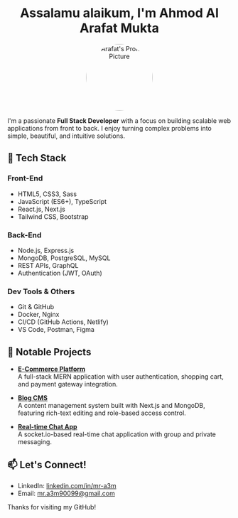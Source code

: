 <h1 align="center">Assalamu alaikum, I'm Ahmod Al Arafat Mukta</h1>

<p align="center">
  <img src="https://github.com/mra3m/Images/blob/main/Arafat.jpg" width="150" alt="Arafat's Profile Picture" style="border-radius: 50%;" />
</p>

I'm a passionate **Full Stack Developer** with a focus on building scalable web applications from front to back. I enjoy turning complex problems into simple, beautiful, and intuitive solutions.

## 🚀 Tech Stack

### Front-End
- HTML5, CSS3, Sass
- JavaScript (ES6+), TypeScript
- React.js, Next.js
- Tailwind CSS, Bootstrap

### Back-End
- Node.js, Express.js
- MongoDB, PostgreSQL, MySQL
- REST APIs, GraphQL
- Authentication (JWT, OAuth)

### Dev Tools & Others
- Git & GitHub
- Docker, Nginx
- CI/CD (GitHub Actions, Netlify)
- VS Code, Postman, Figma

## 🧩 Notable Projects

- **[E-Commerce Platform](https://github.com/mr-a3m/ecommerce-platform)**  
  A full-stack MERN application with user authentication, shopping cart, and payment gateway integration.

- **[Blog CMS](https://github.com/mr-a3m/blog-cms)**  
  A content management system built with Next.js and MongoDB, featuring rich-text editing and role-based access control.

- **[Real-time Chat App](https://github.com/mr-a3m/chat-app)**  
  A socket.io-based real-time chat application with group and private messaging.
  
## 📫 Let's Connect!

- LinkedIn: [linkedin.com/in/mr-a3m](https://linkedin.com/in/yourprofile)
- Email: mr.a3m90099@gmail.com

Thanks for visiting my GitHub!
